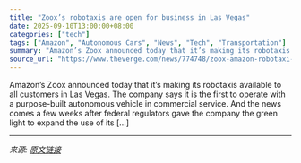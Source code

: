 ```yaml
---
title: "Zoox’s robotaxis are open for business in Las Vegas"
date: 2025-09-10T13:00:00+08:00
categories: ["tech"]
tags: ["Amazon", "Autonomous Cars", "News", "Tech", "Transportation"]
summary: "Amazon’s Zoox announced today that it’s making its robotaxis available to all customers in Las Vegas. The company says it is the first to operate with a purpose-built autonomous vehicle in commercial "
source_url: "https://www.theverge.com/news/774748/zoox-amazon-robotaxi-las-vegas-public"
---
```


Amazon’s Zoox announced today that it’s making its robotaxis available to all customers in Las Vegas. The company says it is the first to operate with a purpose-built autonomous vehicle in commercial service. And the news comes a few weeks after federal regulators gave the company the green light to expand the use of its [&#8230;]

---

*来源: [原文链接](https://www.theverge.com/news/774748/zoox-amazon-robotaxi-las-vegas-public)*
